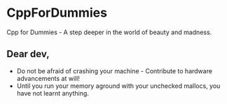 # CppForDummies
Cpp for Dummies - A step deeper in the world of beauty and madness.

## Dear dev,
* Do not be afraid of crashing your machine - Contribute to hardware advancements at will!
* Until you run your memory aground with your unchecked mallocs, you have not learnt anything.

